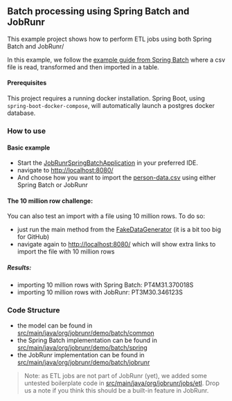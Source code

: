 ## Batch processing using Spring Batch and JobRunr

This example project shows how to perform ETL jobs using both Spring Batch and JobRunr/

In this example, we follow the [example guide from Spring Batch](https://spring.io/guides/gs/batch-processing) where 
a csv file is read, transformed and then imported in a table.

#### Prerequisites
This project requires a running docker installation. Spring Boot, using `spring-boot-docker-compose`, will automatically launch a postgres docker database. 


### How to use
#### Basic example
- Start the [JobRunrSpringBatchApplication](src/main/java/org/jobrunr/demo/batch/JobRunrSpringBatchApplication.java) in your preferred IDE.
- navigate to [http://localhost:8080/](http://localhost:8080/)
- And choose how you want to import the [person-data.csv](src/main/resources/person-data.csv) using either Spring Batch or JobRunr

#### The 10 million row challenge:
You can also test an import with a file using 10 million rows. To do so:
- just run the main method from the [FakeDataGenerator](./src/test/java/org/jobrunr/demo/batch/FakeDataGenerator.java) (it is a bit too big for GitHub)
- navigate again to [http://localhost:8080/](http://localhost:8080/) which will show extra links to import the file with 10 million rows

##### Results:
- importing 10 million rows with Spring Batch: PT4M31.370018S
- importing 10 million rows with JobRunr: PT3M30.346123S


### Code Structure
- the model can be found in [src/main/java/org/jobrunr/demo/batch/common](src/main/java/org/jobrunr/demo/batch/common)
- the Spring Batch implementation can be found in [src/main/java/org/jobrunr/demo/batch/spring](src/main/java/org/jobrunr/demo/batch/spring)
- the JobRunr implementation can be found in [src/main/java/org/jobrunr/demo/batch/jobrunr](src/main/java/org/jobrunr/demo/batch/jobrunr)

> Note: as ETL jobs are not part of JobRunr (yet), we added some untested boilerplate code in [src/main/java/org/jobrunr/jobs/etl](./src/main/java/org/jobrunr/jobs/etl).
> Drop us a note if you think this should be a built-in feature in JobRunr.
